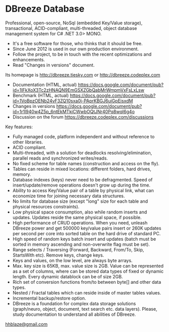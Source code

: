 DBreeze Database
=====================

Professional, open-source, NoSql (embedded Key/Value storage), transactional, ACID-compliant, multi-threaded, object database management system for
C# .NET 3.0> MONO.

- It's a free software for those, who thinks that it should be free.
- Since June 2012 is used in our own production environment.
- Follow the project, to be in touch with the recent optimizations and enhancements.
- Read "Changes in versions" document.

Its homepage is http://dbreeze.tiesky.com or http://dbreeze.codeplex.com

- Documentation (HTML, actual) https://docs.google.com/document/pub?id=1IFkXoX3Tc2zHNAQN9EmGSXZGbQabMrWmpmVxFsLxLsw
- Benchmark (HTML, actual) https://docs.google.com/document/pub?id=1VoBpzOENb24vF3ZQ10sxa0j-PAprKBGJ6uiGpEisxdM
- Changes in versions https://docs.google.com/document/pub?id=1r1l940w4Z5p_6ntEkMTkjCWwbOQtJNr40Pq8wqI6g4o
- Discussion on the forum https://dbreeze.codeplex.com/discussions

Key features:

- Fully managed code, platform independent and without reference to other libraries.
- ACID compliant.
- Multi-threaded, with a solution for deadlocks resolving/elimination, parallel reads and synchronized writes/reads.
- No fixed scheme for table names (construction and access on the fly).
- Tables can reside in mixed locations: different folders, hard drives, memory.
- Database indexes (keys) never need to be defragmented. Speed of insert/update/remove operations doesn't grow up during the time.
- Ability to access Key/Value pair of a table by physical link, what can economize time for joining necessary data structures.
- No limits for database size (except "long" size for each table and physical resources constraints).
- Low physical space consumption, also while random inserts and updates. Updates reside the same physical space, if possible.
- High performance of CRUD operations. When you need, unleash DBreeze power and get 500000 key/value pairs insert or 260K updates per second per core into sorted table on the hard drive of standard PC.
- High speed of random keys batch insert and updates (batch must be sorted in memory ascending and non-overwrite flag must be set).
- Range selects / Traversing (Forward, Backward, From/To, Skip, StartsWith etc). Remove keys, change keys.
- Keys and values, on the low level, are always byte arrays.
- Max. key size is 65KB, max. value size is 2GB. Value can be represented as a set of columns, where can be stored data types of fixed or dynamic length. Every dynamic datablock can be of size 2GB.
- Rich set of conversion functions from/to between byte[] and other data types.
- Nested / Fractal tables which can reside inside of master tables values.
- Incremental backup/restore option.
- DBreeze is a foundation for complex data storage solutions (graph/neuro, object, document, text search etc. data layers). Please, study documentation to understand all abilities of DBreeze.

hhblaze@gmail.com
